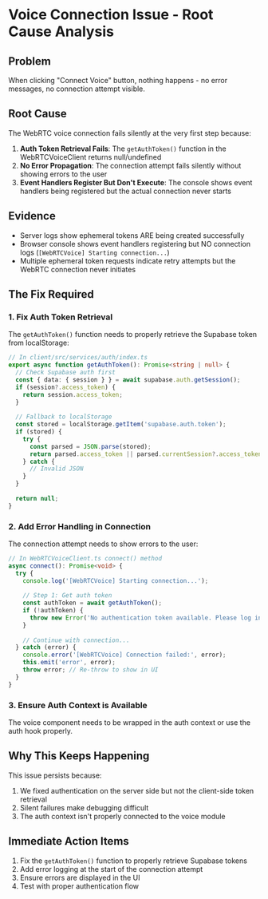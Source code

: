 # Voice Connection Issue - Root Cause Analysis

## Problem
When clicking "Connect Voice" button, nothing happens - no error messages, no connection attempt visible.

## Root Cause
The WebRTC voice connection fails silently at the very first step because:

1. **Auth Token Retrieval Fails**: The `getAuthToken()` function in the WebRTCVoiceClient returns null/undefined
2. **No Error Propagation**: The connection attempt fails silently without showing errors to the user
3. **Event Handlers Register But Don't Execute**: The console shows event handlers being registered but the actual connection never starts

## Evidence
- Server logs show ephemeral tokens ARE being created successfully
- Browser console shows event handlers registering but NO connection logs (`[WebRTCVoice] Starting connection...`)
- Multiple ephemeral token requests indicate retry attempts but the WebRTC connection never initiates

## The Fix Required

### 1. Fix Auth Token Retrieval
The `getAuthToken()` function needs to properly retrieve the Supabase token from localStorage:

```typescript
// In client/src/services/auth/index.ts
export async function getAuthToken(): Promise<string | null> {
  // Check Supabase auth first
  const { data: { session } } = await supabase.auth.getSession();
  if (session?.access_token) {
    return session.access_token;
  }
  
  // Fallback to localStorage
  const stored = localStorage.getItem('supabase.auth.token');
  if (stored) {
    try {
      const parsed = JSON.parse(stored);
      return parsed.access_token || parsed.currentSession?.access_token;
    } catch {
      // Invalid JSON
    }
  }
  
  return null;
}
```

### 2. Add Error Handling in Connection
The connection attempt needs to show errors to the user:

```typescript
// In WebRTCVoiceClient.ts connect() method
async connect(): Promise<void> {
  try {
    console.log('[WebRTCVoice] Starting connection...');
    
    // Step 1: Get auth token
    const authToken = await getAuthToken();
    if (!authToken) {
      throw new Error('No authentication token available. Please log in first.');
    }
    
    // Continue with connection...
  } catch (error) {
    console.error('[WebRTCVoice] Connection failed:', error);
    this.emit('error', error);
    throw error; // Re-throw to show in UI
  }
}
```

### 3. Ensure Auth Context is Available
The voice component needs to be wrapped in the auth context or use the auth hook properly.

## Why This Keeps Happening
This issue persists because:
1. We fixed authentication on the server side but not the client-side token retrieval
2. Silent failures make debugging difficult
3. The auth context isn't properly connected to the voice module

## Immediate Action Items
1. Fix the `getAuthToken()` function to properly retrieve Supabase tokens
2. Add error logging at the start of the connection attempt
3. Ensure errors are displayed in the UI
4. Test with proper authentication flow